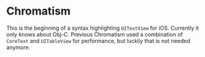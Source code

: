 Chromatism
==========

This is the beginning of a syntax highlighting `UITextView` for iOS. Currently it only knows about Obj-C. Previous Chromatism used a combination of `CoreText` and `UITableView` for performance, but luckily that is not needed anymore.



